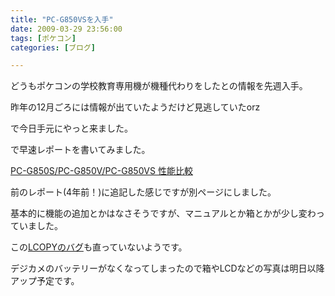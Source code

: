 ```yaml
---
title: "PC-G850VSを入手"
date: 2009-03-29 23:56:00
tags: [ポケコン]
categories: [ブログ]

---
```


どうもポケコンの学校教育専用機が機種代わりをしたとの情報を先週入手。

昨年の12月ごろには情報が出ていたようだけど見逃していたorz

で今日手元にやっと来ました。

で早速レポートを書いてみました。

[PC-G850S/PC-G850V/PC-G850VS 性能比較][1]

 [1]: /pokecom/pcg850vs.html "PC-G850S/PC-G850V/PC-G850VS 性能比較"

前のレポート(4年前！)に追記した感じですが別ページにしました。

基本的に機能の追加とかはなさそうですが、マニュアルとか箱とかが少し変わっていました。

この[LCOPYのバグ][2]も直っていないようです。

 [2]: http://www.nextftp.com/toshi_home/bug.htm

デジカメのバッテリーがなくなってしまったので箱やLCDなどの写真は明日以降アップ予定です。
